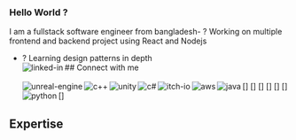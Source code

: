 ### Hello World ?
I am a fullstack software engineer from bangladesh- ? Working on multiple frontend and backend project using React and Nodejs
- ? Learning design patterns in depth
<br>## Connect with me[<img align="left" alt="linked-in" src="https://img.shields.io/badge/linkedin-%230077B5.svg?&style=for-the-badge&logo=linkedin&logoColor=white" />](https://www.linkedin.com/in/mateusz-salach1/)
<br><br>
[<img align="left" alt="unreal-engine" src="https://img.shields.io/badge/unrealengine-%23313131.svg?style=for-the-badge&logo=unrealengine&logoColor=white" />]
[<img align="left" alt="c++" src="https://img.shields.io/badge/c++-%2300599C.svg?style=for-the-badge&logo=c%2B%2B&logoColor=white" />]
[<img align="left" alt="unity" src="https://img.shields.io/badge/unity-%23000000.svg?style=for-the-badge&logo=unity&logoColor=white" />]
[<img align="left" alt="c#" src="https://img.shields.io/badge/c%23-%23239120.svg?style=for-the-badge&logo=c-sharp&logoColor=white" />]
[<img align="left" alt="itch-io" src="https://img.shields.io/badge/Itch-%23FF0B34.svg?style=for-the-badge&logo=Itch.io&logoColor=white" />](https://salach-malejkum.itch.io/)
[<img align="left" alt="aws" src="https://img.shields.io/badge/AWS-%23FF9900.svg?style=for-the-badge&logo=amazon-aws&logoColor=white" />]
[<img align="left" alt="java" src="https://img.shields.io/badge/java-%23ED8B00.svg?style=for-the-badge&logo=openjdk&logoColor=white" />]
[<img align="left" alt="python" src="https://img.shields.io/badge/python-3670A0?style=for-the-badge&logo=python&logoColor=ffdd54" />]
## Expertise
